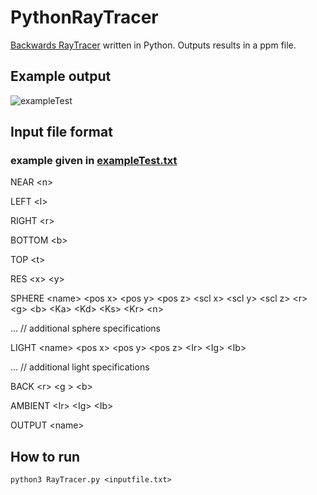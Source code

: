 # PythonRayTracer
[Backwards RayTracer](https://cs.stanford.edu/people/eroberts/courses/soco/projects/1997-98/ray-tracing/types.html#Backward%20Ray%20Tracing) written in Python. Outputs results in a ppm file.

## Example output
![exampleTest](https://user-images.githubusercontent.com/64803010/212615328-7ec9e4d8-e798-4093-a8f2-6202fe69c55f.png)

## Input file format
### example given in [exampleTest.txt](https://github.com/bradpickering/PythonRayTracer/blob/main/exampleTest.txt)

NEAR \<n>

LEFT \<l>

RIGHT \<r>

BOTTOM \<b>

TOP \<t>

RES \<x> \<y>

SPHERE \<name> \<pos x> \<pos y> \<pos z> \<scl x> \<scl y> \<scl z> \<r> \<g> \<b> \<Ka> \<Kd> \<Ks> \<Kr> \<n>

… // additional sphere specifications

LIGHT \<name> \<pos x> \<pos y> \<pos z> \<Ir> \<Ig> \<Ib>

… // additional light specifications

BACK \<r> \<g > \<b>

AMBIENT \<Ir> \<Ig> \<Ib>

OUTPUT \<name>
  
## How to run
````
python3 RayTracer.py <inputfile.txt>
````
 
